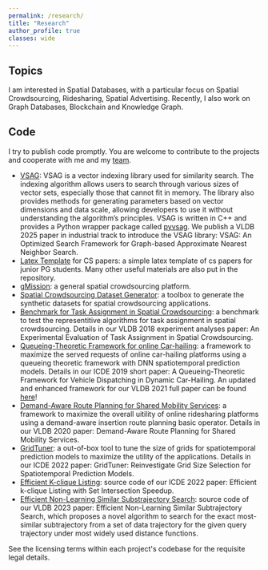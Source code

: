 ```yaml
---
permalink: /research/
title: "Research"
author_profile: true
classes: wide
---
```


## Topics

I am interested in Spatial Databases, with a particular focus on Spatial Crowdsourcing, Ridesharing, Spatial Advertising. Recently, I also work on Graph Databases, Blockchain and Knowledge Graph.

## Code


I try to publish code promptly. You are welcome to contribute to the projects and cooperate with me and my <a target="_blank" href="https://www.cse.ust.hk/stc">team</a>.     


- [VSAG](https://github.com/antgroup/vsag): VSAG is a vector indexing library used for similarity search. The indexing algorithm allows users to search through various sizes of vector sets, especially those that cannot fit in memory. The library also provides methods for generating parameters based on vector dimensions and data scale, allowing developers to use it without understanding the algorithm’s principles. VSAG is written in C++ and provides a Python wrapper package called [pyvsag](https://pypi.org/project/pyvsag/). We publish a VLDB 2025 paper in industrial track to introduce the VSAG library: VSAG: An Optimized Search Framework for Graph-based Approximate Nearest Neighbor Search.
- [Latex Template](https://github.com/haidaoxiaofei/cs-latex-template) for CS papers: a simple latex template of cs papers for junior PG students. Many other useful materials are also put in the repository.
- [gMission](http://gmission.github.io): a general spatial crowdsourcing platform.
- [Spatial Crowdsourcing Dataset Generator](https://github.com/gmission/SCDataGenerator): a toolbox to generate the synthetic datasets for spatial crowdsourcing applications.
- [Benchmark for Task Assignment in Spatial Crowdsourcing](https://github.com/gmission/SpatialCrowdsourcingAssignmentAlgorithms): a benchmark to test the representitive algorithms for task assignment in spatial crowdsourcing. Details in our VLDB 2018 experiment analyses paper: An Experimental Evaluation of Task Assignment in Spatial Crowdsourcing.
- [Queueing-Theoretic Framework for online Car-hailing](https://github.com/haidaoxiaofei/queueing-car-hailing): a framework to maximize the served requests of online car-hailing platforms using a queueing theoretic framework with DNN spatiotemporal prediction models. Details in our ICDE 2019 short paper: A Queueing-Theoretic Framework for Vehicle Dispatching in Dynamic Car-Hailing. An updated and enhanced framework for our VLDB 2021 full paper can be found [here](https://github.com/inabao/queue-based-order-dispatching)!
- [Demand-Aware Route Planning for Shared Mobility Services](https://github.com/dominatorX/DAIF): a framework to maximize the overall uitility of online ridesharing platforms using a demand-aware insertion route planning basic operator. Details in our VLDB 2020 paper: Demand-Aware Route Planning for Shared Mobility Services. 
- [GridTuner](https://github.com/inabao/region_division_code): a out-of-box tool to tune the size of grids for spatiotemporal prediction models to maximize the utility of the applications. Details in our ICDE 2022 paper: GridTuner: Reinvestigate Grid Size Selection for Spatiotemporal Prediction Models.
- [Efficient K-clique Listing](https://github.com/zer0y/k-clique-listing): source code of our ICDE 2022 paper: Efficient k-clique Listing with Set Intersection Speedup.
- [Efficient Non-Learning Similar Substrajectory Search](https://github.com/inabao/trajcSimilar): source code of our VLDB 2023 paper: Efficient Non-Learning Similar Subtrajectory Search, which proposes a novel algorithm to search for the exact most-similar subtrajectory from a set of data trajectory for the given query trajectory under most widely used distance functions.
  
See the licensing terms within each project's codebase for the requisite legal details.

<!-- ## Funding

### Current

 **Project:**      
**Period:**      
**Amount:**      
**Founder:**      
**Role:**      
**Details:**      -->



